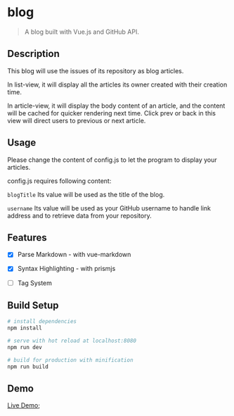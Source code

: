 # blog

> A blog built with Vue.js and GitHub API.

## Description
This blog will use the issues of its repository as blog articles. 

In list-view, it will display all the articles its owner created with their creation time.

In article-view, it will display the body content of an article, and the content will be cached for quicker rendering next time. Click prev or back in this view will direct users to previous or next article.

## Usage
Please change the content of config.js to let the program to display your articles.

config.js requires following content:

`blogTitle`
Its value will be used as the title of the blog.

`username`
Its value will be used as your GitHub username to handle link address and to retrieve data from your repository.

## Features
- [x] Parse Markdown - with vue-markdown
- [x] Syntax Highlighting - with prismjs
- [ ] Tag System


## Build Setup

``` bash
# install dependencies
npm install

# serve with hot reload at localhost:8080
npm run dev

# build for production with minification
npm run build
```

## Demo
[Live Demo](http://tianhanl.github.io/blog);
